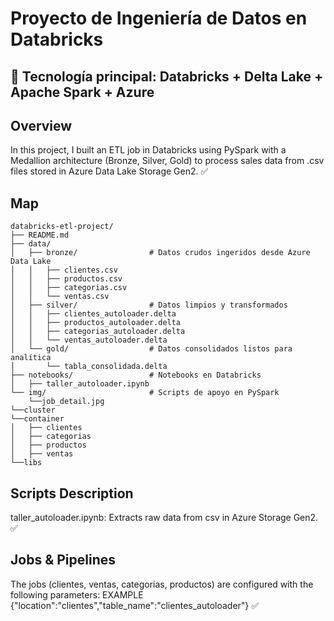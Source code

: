 # Proyecto de Ingeniería de Datos en Databricks

## 📍 Tecnología principal: Databricks + Delta Lake + Apache Spark + Azure

## Overview
In this project, I built an ETL job in Databricks using PySpark with a Medallion architecture (Bronze, Silver, Gold) to process sales data from .csv files stored in Azure Data Lake Storage Gen2. ✅

## Map
```
databricks-etl-project/
├── README.md
├── data/
│   ├── bronze/                # Datos crudos ingeridos desde Azure Data Lake
│   │   ├── clientes.csv
│   │   ├── productos.csv
│   │   ├── categorias.csv
│   │   └── ventas.csv
│   ├── silver/                # Datos limpios y transformados
│   │   ├── clientes_autoloader.delta
│   │   ├── productos_autoloader.delta
│   │   ├── categorias_autoloader.delta
│   │   └── ventas_autoloader.delta
│   └── gold/                  # Datos consolidados listos para analítica
│       └── tabla_consolidada.delta
├── notebooks/                 # Notebooks en Databricks
│   ├── taller_autoloader.ipynb
└── img/                       # Scripts de apoyo en PySpark
    └──job_detail.jpg
└──cluster
└──container
│   ├── clientes
│   ├── categorias
│   ├── productos
│   ├── ventas
└──libs
```

## Scripts Description
taller_autoloader.ipynb: Extracts raw data from csv in Azure Storage Gen2. ✅

## Jobs & Pipelines
The jobs (clientes, ventas, categorias, productos) are configured with the following parameters: EXAMPLE {"location":"clientes","table_name":"clientes_autoloader"} ✅
